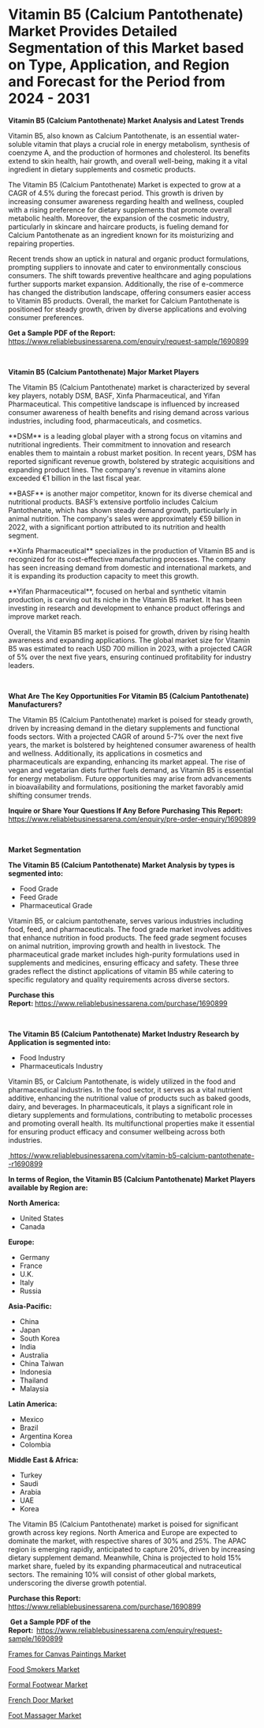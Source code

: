 <p><h1>Vitamin B5 (Calcium Pantothenate) Market Provides Detailed Segmentation of this Market based on Type, Application, and Region and Forecast for the Period from 2024 - 2031</h1></p><p><strong>Vitamin B5 (Calcium Pantothenate) Market Analysis and Latest Trends</strong></p>
<p><p>Vitamin B5, also known as Calcium Pantothenate, is an essential water-soluble vitamin that plays a crucial role in energy metabolism, synthesis of coenzyme A, and the production of hormones and cholesterol. Its benefits extend to skin health, hair growth, and overall well-being, making it a vital ingredient in dietary supplements and cosmetic products.</p><p>The Vitamin B5 (Calcium Pantothenate) Market is expected to grow at a CAGR of 4.5% during the forecast period. This growth is driven by increasing consumer awareness regarding health and wellness, coupled with a rising preference for dietary supplements that promote overall metabolic health. Moreover, the expansion of the cosmetic industry, particularly in skincare and haircare products, is fueling demand for Calcium Pantothenate as an ingredient known for its moisturizing and repairing properties.</p><p>Recent trends show an uptick in natural and organic product formulations, prompting suppliers to innovate and cater to environmentally conscious consumers. The shift towards preventive healthcare and aging populations further supports market expansion. Additionally, the rise of e-commerce has changed the distribution landscape, offering consumers easier access to Vitamin B5 products. Overall, the market for Calcium Pantothenate is positioned for steady growth, driven by diverse applications and evolving consumer preferences.</p></p>
<p><strong>Get a Sample PDF of the Report:&nbsp;</strong> <a href="https://www.reliablebusinessarena.com/enquiry/request-sample/1690899?utm_campaign=1783&utm_medium=2&utm_source=Github&utm_content=ia&utm_term=17102024&utm_id=vitamin-b5-calcium-pantothenate">https://www.reliablebusinessarena.com/enquiry/request-sample/1690899</a></p>
<p>&nbsp;</p>
<p><strong>Vitamin B5 (Calcium Pantothenate) Major Market Players</strong></p>
<p><p>The Vitamin B5 (Calcium Pantothenate) market is characterized by several key players, notably DSM, BASF, Xinfa Pharmaceutical, and Yifan Pharmaceutical. This competitive landscape is influenced by increased consumer awareness of health benefits and rising demand across various industries, including food, pharmaceuticals, and cosmetics.</p><p>**DSM** is a leading global player with a strong focus on vitamins and nutritional ingredients. Their commitment to innovation and research enables them to maintain a robust market position. In recent years, DSM has reported significant revenue growth, bolstered by strategic acquisitions and expanding product lines. The company's revenue in vitamins alone exceeded €1 billion in the last fiscal year.</p><p>**BASF** is another major competitor, known for its diverse chemical and nutritional products. BASF’s extensive portfolio includes Calcium Pantothenate, which has shown steady demand growth, particularly in animal nutrition. The company's sales were approximately €59 billion in 2022, with a significant portion attributed to its nutrition and health segment.</p><p>**Xinfa Pharmaceutical** specializes in the production of Vitamin B5 and is recognized for its cost-effective manufacturing processes. The company has seen increasing demand from domestic and international markets, and it is expanding its production capacity to meet this growth.</p><p>**Yifan Pharmaceutical**, focused on herbal and synthetic vitamin production, is carving out its niche in the Vitamin B5 market. It has been investing in research and development to enhance product offerings and improve market reach.</p><p>Overall, the Vitamin B5 market is poised for growth, driven by rising health awareness and expanding applications. The global market size for Vitamin B5 was estimated to reach USD 700 million in 2023, with a projected CAGR of 5% over the next five years, ensuring continued profitability for industry leaders.</p></p>
<p>&nbsp;</p>
<p><strong>What Are The Key Opportunities For Vitamin B5 (Calcium Pantothenate) Manufacturers?</strong></p>
<p><p>The Vitamin B5 (Calcium Pantothenate) market is poised for steady growth, driven by increasing demand in the dietary supplements and functional foods sectors. With a projected CAGR of around 5-7% over the next five years, the market is bolstered by heightened consumer awareness of health and wellness. Additionally, its applications in cosmetics and pharmaceuticals are expanding, enhancing its market appeal. The rise of vegan and vegetarian diets further fuels demand, as Vitamin B5 is essential for energy metabolism. Future opportunities may arise from advancements in bioavailability and formulations, positioning the market favorably amid shifting consumer trends.</p></p>
<p><strong>Inquire or Share Your Questions If Any Before Purchasing This Report:</strong> <a href="https://www.reliablebusinessarena.com/enquiry/pre-order-enquiry/1690899?utm_campaign=1783&utm_medium=2&utm_source=Github&utm_content=ia&utm_term=17102024&utm_id=vitamin-b5-calcium-pantothenate">https://www.reliablebusinessarena.com/enquiry/pre-order-enquiry/1690899</a></p>
<p>&nbsp;</p>
<p><strong>Market Segmentation</strong></p>
<p><strong>The Vitamin B5 (Calcium Pantothenate) Market Analysis by types is segmented into:</strong></p>
<p><ul><li>Food Grade</li><li>Feed Grade</li><li>Pharmaceutical Grade</li></ul></p>
<p><p>Vitamin B5, or calcium pantothenate, serves various industries including food, feed, and pharmaceuticals. The food grade market involves additives that enhance nutrition in food products. The feed grade segment focuses on animal nutrition, improving growth and health in livestock. The pharmaceutical grade market includes high-purity formulations used in supplements and medicines, ensuring efficacy and safety. These three grades reflect the distinct applications of vitamin B5 while catering to specific regulatory and quality requirements across diverse sectors.</p></p>
<p><strong>Purchase this Report:&nbsp;</strong><a href="https://www.reliablebusinessarena.com/purchase/1690899?utm_campaign=1783&utm_medium=2&utm_source=Github&utm_content=ia&utm_term=17102024&utm_id=vitamin-b5-calcium-pantothenate">https://www.reliablebusinessarena.com/purchase/1690899</a></p>
<p>&nbsp;</p>
<p><strong>The Vitamin B5 (Calcium Pantothenate) Market Industry Research by Application is segmented into:</strong></p>
<p><ul><li>Food Industry</li><li>Pharmaceuticals Industry</li></ul></p>
<p><p>Vitamin B5, or Calcium Pantothenate, is widely utilized in the food and pharmaceutical industries. In the food sector, it serves as a vital nutrient additive, enhancing the nutritional value of products such as baked goods, dairy, and beverages. In pharmaceuticals, it plays a significant role in dietary supplements and formulations, contributing to metabolic processes and promoting overall health. Its multifunctional properties make it essential for ensuring product efficacy and consumer wellbeing across both industries.</p></p>
<p><a href="https://www.reliablebusinessarena.com/vitamin-b5-calcium-pantothenate--r1690899?utm_campaign=1783&utm_medium=2&utm_source=Github&utm_content=ia&utm_term=17102024&utm_id=vitamin-b5-calcium-pantothenate">&nbsp;https://www.reliablebusinessarena.com/vitamin-b5-calcium-pantothenate--r1690899</a></p>
<p><strong>In terms of Region, the Vitamin B5 (Calcium Pantothenate) Market Players available by Region are:</strong></p>
<p>
    <p> <strong> North America: </strong>
        <ul>
            <li>United States</li>
            <li>Canada</li>
        </ul>
        </p> 
    <p> <strong> Europe: </strong>
        <ul>
            <li>Germany</li>
            <li>France</li>
            <li>U.K.</li>
            <li>Italy</li>
            <li>Russia</li>
        </ul>
        </p> 
    <p> <strong> Asia-Pacific: </strong>
        <ul>
            <li>China</li>
            <li>Japan</li>
            <li>South Korea</li>
            <li>India</li>
            <li>Australia</li>
            <li>China Taiwan</li>
            <li>Indonesia</li>
            <li>Thailand</li>
            <li>Malaysia</li>
        </ul>
        </p> 
    <p> <strong> Latin America: </strong>
        <ul>
            <li>Mexico</li>
            <li>Brazil</li>
            <li>Argentina Korea</li>
            <li>Colombia</li>
        </ul>
        </p> 
    <p> <strong> Middle East & Africa: </strong>
        <ul>
            <li>Turkey</li>
            <li>Saudi</li>
            <li>Arabia</li>
            <li>UAE</li>
            <li>Korea</li>
        </ul>
    </p>
    </p>
<p><p>The Vitamin B5 (Calcium Pantothenate) market is poised for significant growth across key regions. North America and Europe are expected to dominate the market, with respective shares of 30% and 25%. The APAC region is emerging rapidly, anticipated to capture 20%, driven by increasing dietary supplement demand. Meanwhile, China is projected to hold 15% market share, fueled by its expanding pharmaceutical and nutraceutical sectors. The remaining 10% will consist of other global markets, underscoring the diverse growth potential.</p></p>
<p><strong>Purchase this Report: </strong><a href="https://www.reliablebusinessarena.com/purchase/1690899?utm_campaign=1783&utm_medium=2&utm_source=Github&utm_content=ia&utm_term=17102024&utm_id=vitamin-b5-calcium-pantothenate">https://www.reliablebusinessarena.com/purchase/1690899</a></p>
<p>&nbsp;<strong>Get a Sample PDF of the Report:&nbsp;&nbsp;</strong><a href="https://www.reliablebusinessarena.com/enquiry/request-sample/1690899?utm_campaign=1783&utm_medium=2&utm_source=Github&utm_content=ia&utm_term=17102024&utm_id=vitamin-b5-calcium-pantothenate">https://www.reliablebusinessarena.com/enquiry/request-sample/1690899</a></p>
<p><strong></strong></p>
<p><p><a href="https://www.linkedin.com/pulse/frames-canvas-paintings-mosaic-piecing-together-global-j4z2c?utm_campaign=1783&utm_medium=2&utm_source=Github&utm_content=ia&utm_term=17102024&utm_id=vitamin-b5-calcium-pantothenate">Frames for Canvas Paintings Market</a></p><p><a href="https://www.linkedin.com/pulse/navigating-global-food-smokers-market-landscape-trends-forecasts-6bnlc?utm_campaign=1783&utm_medium=2&utm_source=Github&utm_content=ia&utm_term=17102024&utm_id=vitamin-b5-calcium-pantothenate">Food Smokers Market</a></p><p><a href="https://www.linkedin.com/pulse/unveiling-market-trends-global-formal-footwear-growth-szhmc?utm_campaign=1783&utm_medium=2&utm_source=Github&utm_content=ia&utm_term=17102024&utm_id=vitamin-b5-calcium-pantothenate">Formal Footwear Market</a></p><p><a href="https://www.linkedin.com/pulse/french-door-market-ecosystem-competitive-landscape-strategic-kbisc?utm_campaign=1783&utm_medium=2&utm_source=Github&utm_content=ia&utm_term=17102024&utm_id=vitamin-b5-calcium-pantothenate">French Door Market</a></p><p><a href="https://www.linkedin.com/pulse/global-foot-massager-industry-analysis-report-market-i8txc?utm_campaign=1783&utm_medium=2&utm_source=Github&utm_content=ia&utm_term=17102024&utm_id=vitamin-b5-calcium-pantothenate">Foot Massager Market</a></p></p>